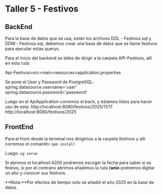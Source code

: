 # Taller 5 - Festivos

## BackEnd

Para la base de datos que se usa, están los archivos DDL - Festivos.sql y DDM - Festivos.sql, debemos crear una base de datos que se llame festivos para ejecutar estas querys. 

Para el inicio del backend se debe de dirigir a la carpeta API-Festivos, allí en esta ruta:

Api-Festivos>src>main>resources>application.properties

Se pone el User y Password de PostgreSQL: 
spring.datasource.username='user'
spring.datasource.password='password'

Luego en el ApiApplication corremos el back, y estamos listos para hacer uso de esta: 
http://localhost:8080/festivos/2025/11/17
http://localhost:8080/festivos/2025

## FrontEnd
Para el front desde la terminal nos dirigimos a la carpeta festivos y allí corremos el comando: 
`npm install`

Luego: 
`ng serve`

Si abrimos el localhost:4200 podremos escoger la fecha para saber si es festivo, si por el contrario abrimos añadimos la ruta **/anio** podremos digitar un año y conocer sus festivos.

**Nota:**Por efectos de tiempo solo se añadió el año 2025 en la base de datos.